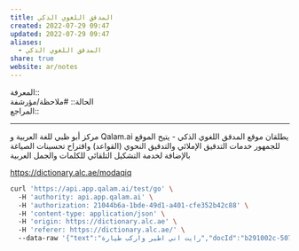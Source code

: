 ```yaml
---  
title: المدقق اللغوي الذكي  
created: 2022-07-29 09:47  
updated: 2022-07-29 09:47  
aliases:  
  - المدقق اللغوي الذكي  
share: true  
website: ar/notes  
---  
```

  
المعرفة::   
الحالة:: #ملاحظة/مؤرشفة  
المراجع::   
  
---  
  
  
مركز أبو ظبي للغة العربية و Qalam.ai يطلقان موقع المدقق اللغوي الذكي - يتيح الموقع للجمهور خدمات التدقيق الإملائي والتدقيق النحوي (القواعد) واقتراح تحسينات الصياغة بالإضافة لخدمة التشكيل التلقائي للكلمات والجمل العربية  
  
https://dictionary.alc.ae/modaqiq  
  
```bash  
curl 'https://api.app.qalam.ai/test/go' \  
  -H 'authority: api.app.qalam.ai' \  
  -H 'authorization: 21044b6a-1bde-49d1-a401-cfe352b42c88' \  
  -H 'content-type: application/json' \  
  -H 'origin: https://dictionary.alc.ae' \  
  -H 'referer: https://dictionary.alc.ae/' \  
  --data-raw '{"text":"رايت اني اطير واركب طيارة","docId":"b291002c-5079-57f4-941c-eaf169e11ac2"}'  
```